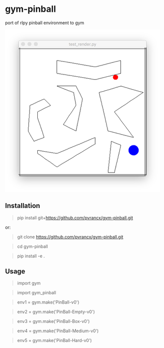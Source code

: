 # gym-pinball
port of rlpy pinball environment to gym

![PinBall](./pinball.png)


## Installation

>pip install git+https://github.com/pvrancx/gym-pinball.git

or:

>git clone https://github.com/pvrancx/gym-pinball.git


>cd gym-pinball


>pip install -e .

## Usage

>import gym


>import gym_pinball


>env1 = gym.make('PinBall-v0')


>env2 = gym.make('PinBall-Empty-v0')


>env3 = gym.make('PinBall-Box-v0')


>env4 = gym.make('PinBall-Medium-v0')


>env5 = gym.make('PinBall-Hard-v0')

